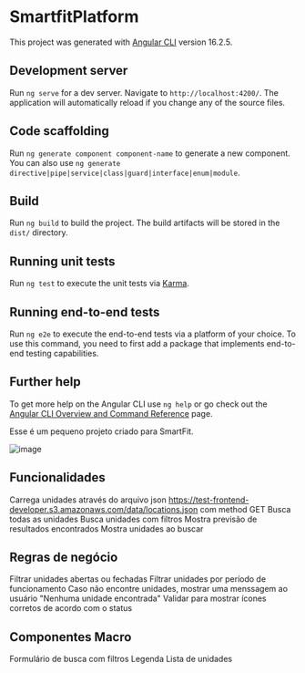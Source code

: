 # SmartfitPlatform

This project was generated with [Angular CLI](https://github.com/angular/angular-cli) version 16.2.5.

## Development server

Run `ng serve` for a dev server. Navigate to `http://localhost:4200/`. The application will automatically reload if you change any of the source files.

## Code scaffolding

Run `ng generate component component-name` to generate a new component. You can also use `ng generate directive|pipe|service|class|guard|interface|enum|module`.

## Build

Run `ng build` to build the project. The build artifacts will be stored in the `dist/` directory.

## Running unit tests

Run `ng test` to execute the unit tests via [Karma](https://karma-runner.github.io).

## Running end-to-end tests

Run `ng e2e` to execute the end-to-end tests via a platform of your choice. To use this command, you need to first add a package that implements end-to-end testing capabilities.

## Further help

To get more help on the Angular CLI use `ng help` or go check out the [Angular CLI Overview and Command Reference](https://angular.io/cli) page.

Esse é um pequeno projeto criado para SmartFit.

![image](https://github.com/LeonardoPereirajr/smartfit-platform/assets/30580018/9066ffe5-22d6-4208-b1d1-d0d42f98c3d5)

## Funcionalidades

Carrega unidades através do arquivo json https://test-frontend-developer.s3.amazonaws.com/data/locations.json com method GET
Busca todas as unidades
Busca unidades com filtros
Mostra previsão de resultados encontrados
Mostra unidades ao buscar

## Regras de negócio
Filtrar unidades abertas ou fechadas
Filtrar unidades por período de funcionamento
Caso não encontre unidades, mostrar uma menssagem ao usuário "Nenhuma unidade encontrada"
Validar para mostrar ícones corretos de acordo com o status

## Componentes Macro
Formulário de busca com filtros
Legenda
Lista de unidades


